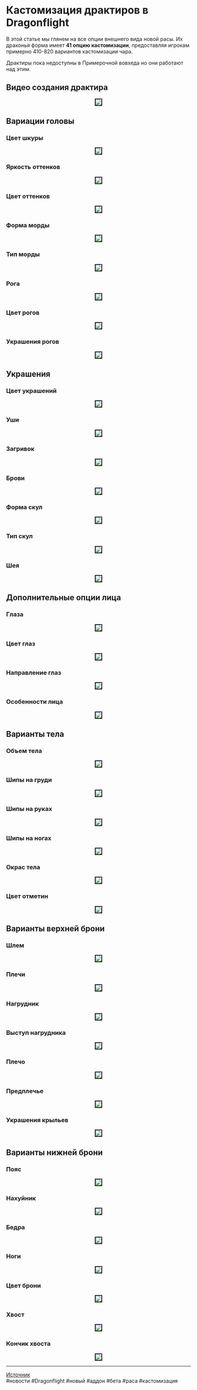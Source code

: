# Кастомизация драктиров в Dragonflight

В этой статье мы глянем на все опции внешнего вида новой расы. Их драконья форма имеет **41 опцию кастомизации**, предоставляя игрокам примерно 410-820 вариантов кастомизации чара.  

Драктиры пока недоступны в Примерочной вовхеда но они работают над этим.

## Видео создания драктира
<center>
<a href="https://www.wowhead.com/video-stream/231389-dracthyr-dragon-form-customization"><img src="https://raw.githubusercontent.com/MagicalCow/TrinkIT-News/main/Sources/Assets/WH327677/WH327677-VIDEO-01.png" float=center border=2/></a>
</center>  

## Вариации головы
### Цвет шкуры
<center>
<img src=https://raw.githubusercontent.com/MagicalCow/TrinkIT-News/main/Sources/Assets/WH327677/WH327677-1068021.jpg float=center border=2>
</center>  

### Яркость оттенков
<center>
<img src=https://raw.githubusercontent.com/MagicalCow/TrinkIT-News/main/Sources/Assets/WH327677/WH327677-1067904.jpg float=center border=2>
</center>  

### Цвет оттенков
<center>
<img src=https://raw.githubusercontent.com/MagicalCow/TrinkIT-News/main/Sources/Assets/WH327677/WH327677-1067905.jpg float=center border=2>
</center>  

### Форма морды
<center>
<img src=https://raw.githubusercontent.com/MagicalCow/TrinkIT-News/main/Sources/Assets/WH327677/WH327677-1067926.jpg float=center border=2>
</center>  

### Тип морды
<center>
<img src=https://raw.githubusercontent.com/MagicalCow/TrinkIT-News/main/Sources/Assets/WH327677/WH327677-1067936.jpg float=center border=2>
</center>  

### Рога
<center>
<img src=https://raw.githubusercontent.com/MagicalCow/TrinkIT-News/main/Sources/Assets/WH327677/WH327677-1067931.jpg float=center border=2>
</center>  

### Цвет рогов
<center>
<img src=https://raw.githubusercontent.com/MagicalCow/TrinkIT-News/main/Sources/Assets/WH327677/WH327677-1067929.jpg float=center border=2>
</center>  

### Украшения рогов
<center>
<img src=https://raw.githubusercontent.com/MagicalCow/TrinkIT-News/main/Sources/Assets/WH327677/WH327677-1067930.jpg float=center border=2>
</center>  

## Украшения

### Цвет украшений
<center>
<img src=https://raw.githubusercontent.com/MagicalCow/TrinkIT-News/main/Sources/Assets/WH327677/WH327677-1067932.jpg float=center border=2>
</center>  

### Уши
<center>
<img src=https://raw.githubusercontent.com/MagicalCow/TrinkIT-News/main/Sources/Assets/WH327677/WH327677-1067920.jpg float=center border=2>
</center>  

### Загривок
<center>
<img src=https://raw.githubusercontent.com/MagicalCow/TrinkIT-News/main/Sources/Assets/WH327677/WH327677-1067919.jpg float=center border=2>
</center>  

### Брови
<center>
<img src=https://raw.githubusercontent.com/MagicalCow/TrinkIT-News/main/Sources/Assets/WH327677/WH327677-1067915.jpg float=center border=2>
</center>  

### Форма скул
<center>
<img src=https://raw.githubusercontent.com/MagicalCow/TrinkIT-News/main/Sources/Assets/WH327677/WH327677-1067917.jpg float=center border=2>
</center>  

### Тип скул
<center>
<img src=https://raw.githubusercontent.com/MagicalCow/TrinkIT-News/main/Sources/Assets/WH327677/WH327677-1067916.jpg float=center border=2>
</center>  

### Шея
<center>
<img src=https://raw.githubusercontent.com/MagicalCow/TrinkIT-News/main/Sources/Assets/WH327677/WH327677-1067899.jpg float=center border=2>
</center>  

## Дополнительные опции лица

### Глаза
<center>
<img src=https://raw.githubusercontent.com/MagicalCow/TrinkIT-News/main/Sources/Assets/WH327677/WH327677-1067923.jpg float=center border=2>
</center>  

### Цвет глаз
<center>
<img src=https://raw.githubusercontent.com/MagicalCow/TrinkIT-News/main/Sources/Assets/WH327677/WH327677-1067921.jpg float=center border=2>
</center>  

### Направление глаз
<center>
<img src=https://raw.githubusercontent.com/MagicalCow/TrinkIT-News/main/Sources/Assets/WH327677/WH327677-1067922.jpg float=center border=2>
</center>  

### Особенности лица
<center>
<img src=https://raw.githubusercontent.com/MagicalCow/TrinkIT-News/main/Sources/Assets/WH327677/WH327677-1067924.jpg float=center border=2>
</center>  

## Варианты тела

### Объем тела
<center>
<img src=https://raw.githubusercontent.com/MagicalCow/TrinkIT-News/main/Sources/Assets/WH327677/WH327677-1067912.jpg float=center border=2>
</center>  

### Шипы на груди
<center>
<img src=https://raw.githubusercontent.com/MagicalCow/TrinkIT-News/main/Sources/Assets/WH327677/WH327677-1067900.jpg float=center border=2>
</center>  

### Шипы на руках
<center>
<img src=https://raw.githubusercontent.com/MagicalCow/TrinkIT-News/main/Sources/Assets/WH327677/WH327677-1068147.jpg float=center border=2>
</center>  

### Шипы на ногах
<center>
<img src=https://raw.githubusercontent.com/MagicalCow/TrinkIT-News/main/Sources/Assets/WH327677/WH327677-1067933.jpg float=center border=2>
</center>  

### Окрас тела
<center>
<img src=https://raw.githubusercontent.com/MagicalCow/TrinkIT-News/main/Sources/Assets/WH327677/WH327677-1067911.jpg float=center border=2>
</center>  

### Цвет отметин
<center>
<img src=https://raw.githubusercontent.com/MagicalCow/TrinkIT-News/main/Sources/Assets/WH327677/WH327677-1067909.jpg float=center border=2>
</center>  

## Варианты верхней брони

### Шлем
<center>
<img src=https://raw.githubusercontent.com/MagicalCow/TrinkIT-News/main/Sources/Assets/WH327677/WH327677-1067928.jpg float=center border=2>
</center>  

### Плечи
<center>
<img src=https://raw.githubusercontent.com/MagicalCow/TrinkIT-News/main/Sources/Assets/WH327677/WH327677-1067935.jpg float=center border=2>
</center>  

### Нагрудник
<center>
<img src=https://raw.githubusercontent.com/MagicalCow/TrinkIT-News/main/Sources/Assets/WH327677/WH327677-1067918.jpg float=center border=2>
</center>  

### Выступ нагрудника
<center>
<img src=https://raw.githubusercontent.com/MagicalCow/TrinkIT-News/main/Sources/Assets/WH327677/WH327677-1067913.jpg float=center border=2>
</center>  

### Плечо
<center>
<img src=https://raw.githubusercontent.com/MagicalCow/TrinkIT-News/main/Sources/Assets/WH327677/WH327677-1067901.jpg float=center border=2>
</center>  

### Предплечье
<center>
<img src=https://raw.githubusercontent.com/MagicalCow/TrinkIT-News/main/Sources/Assets/WH327677/WH327677-1067934.jpg float=center border=2>
</center>  

### Украшения крыльев
<center>
<img src=https://raw.githubusercontent.com/MagicalCow/TrinkIT-News/main/Sources/Assets/WH327677/WH327677-1067903.jpg float=center border=2>
</center>  

## Варианты нижней брони

### Пояс
<center>
<img src=https://raw.githubusercontent.com/MagicalCow/TrinkIT-News/main/Sources/Assets/WH327677/WH327677-1067902.jpg float=center border=2>
</center>  

### Нахуйник
<center>
<img src=https://raw.githubusercontent.com/MagicalCow/TrinkIT-News/main/Sources/Assets/WH327677/WH327677-1067914.jpg float=center border=2>
</center>  

### Бедра
<center>
<img src=https://raw.githubusercontent.com/MagicalCow/TrinkIT-News/main/Sources/Assets/WH327677/WH327677-1067898.jpg float=center border=2>
</center>  

### Ноги
<center>
<img src=https://raw.githubusercontent.com/MagicalCow/TrinkIT-News/main/Sources/Assets/WH327677/WH327677-1067927.jpg float=center border=2>
</center>  

### Цвет брони
<center>
<img src=https://raw.githubusercontent.com/MagicalCow/TrinkIT-News/main/Sources/Assets/WH327677/WH327677-1067907.jpg float=center border=2>
</center>  

### Хвост
<center>
<img src=https://raw.githubusercontent.com/MagicalCow/TrinkIT-News/main/Sources/Assets/WH327677/WH327677-1067897.jpg float=center border=2>
</center>  

### Кончик хвоста
<center>
<img src=https://raw.githubusercontent.com/MagicalCow/TrinkIT-News/main/Sources/Assets/WH327677/WH327677-1067937.jpg float=center border=2>
</center>  

---
[Источник](https://www.wowhead.com/news/327677)  
#новости #Dragonflight #новый #аддон #бета #раса #кастомизация